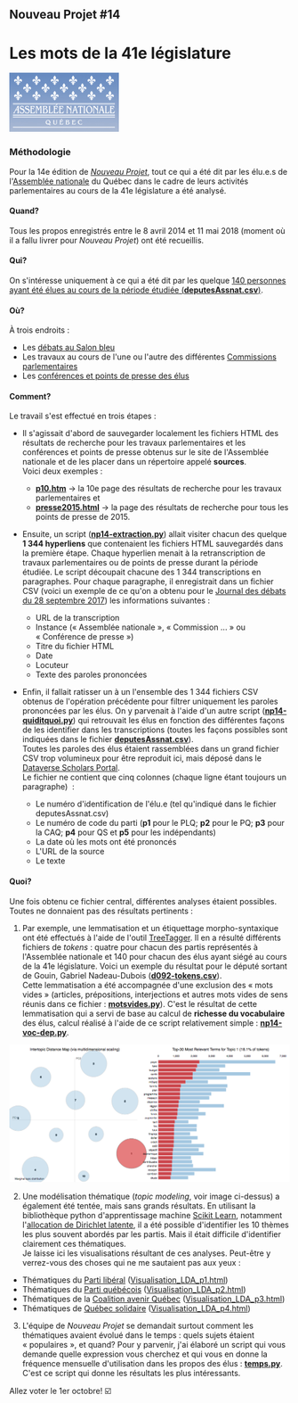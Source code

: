 ## Nouveau Projet #14
# Les mots de la 41e législature
![](assnat.png)
### Méthodologie

Pour la 14e édition de [*Nouveau Projet*](https://edition.atelier10.ca/nouveau-projet/magazine), tout ce qui a été dit par les élu.e.s de l'[Assemblée nationale](http://www.assnat.qc.ca/fr/index.html) du Québec dans le cadre de leurs activités parlementaires au cours de la 41e législature a été analysé.

#### Quand?
Tous les propos enregistrés entre le 8 avril 2014 et 11 mai 2018 (moment où il a fallu livrer pour *Nouveau Projet*) ont été recueillis.

#### Qui?
On s'intéresse uniquement à ce qui a été dit par les quelque [140 personnes ayant été élues au cours de la période étudiée (**deputesAssnat.csv**)](deputesAssnat.csv).

#### Où?
À trois endroits&nbsp;:
* Les [débats au Salon bleu](http://www.assnat.qc.ca/fr/travaux-parlementaires/assemblee-nationale/41-1/index.html)
* Les travaux au cours de l'une ou l'autre des différentes [Commissions parlementaires](http://www.assnat.qc.ca/fr/travaux-parlementaires/commissions/index.html)
* Les [conférences et points de presse des élus](http://www.assnat.qc.ca/fr/actualites-salle-presse/conferences-points-presse/index.html)

#### Comment?
Le travail s'est effectué en trois étapes&nbsp;:

* Il s'agissait d'abord de sauvegarder localement les fichiers HTML des résultats de recherche pour les travaux parlementaires et les conférences et points de presse obtenus sur le site de l'Assemblée nationale et de les placer dans un répertoire appelé **sources**.
<br>Voici deux exemples&nbsp;:
  * [**p10.htm**](p10.htm) -> la 10e page des résultats de recherche pour les travaux parlementaires et
  * [**presse2015.html**](presse2015.html) -> la page des résultats de recherche pour tous les points de presse de 2015.

* Ensuite, un script ([**np14-extraction.py**](np14-extraction.py)) allait visiter chacun des quelque **1&nbsp;344 hyperliens** que contenaient les fichiers HTML sauvegardés dans la première étape. Chaque hyperlien menait à la retranscription de travaux parlementaires ou de points de presse durant la période étudiée. Le script découpait chacune des 1&nbsp;344 transcriptions en paragraphes. Pour chaque paragraphe, il enregistrait dans un fichier CSV (voici un exemple de ce qu'on a obtenu pour le [Journal des débats du 28 septembre 2017](20170928-assemblee-nationale.csv)) les informations suivantes&nbsp;:
  * URL de la transcription
  * Instance («&nbsp;Assemblée nationale&nbsp;», «&nbsp;Commission&nbsp;...&nbsp;» ou «&nbsp;Conférence de presse&nbsp;»)
  * Titre du fichier HTML
  * Date
  * Locuteur
  * Texte des paroles prononcées

* Enfin, il fallait ratisser un à un l'ensemble des 1&nbsp;344 fichiers CSV obtenus de l'opération précédente pour filtrer uniquement les paroles prononcées par les élus. On y parvenait à l'aide d'un autre script ([**np14-quiditquoi.py**](np14-quiditquoi.py)) qui retrouvait les élus en fonction des différentes façons de les identifier dans les transcriptions (toutes les façons possibles sont indiquées dans le fichier [**deputesAssnat.csv**](deputesAssnat.csv)).<br>
Toutes les paroles des élus étaient rassemblées dans un grand fichier CSV trop volumineux pour être reproduit ici, mais déposé dans le [Dataverse Scholars Portal](https://dataverse.scholarsportal.info/dataverse/assnat-41e-legislature-quebec).<br>
Le fichier ne contient que cinq colonnes (chaque ligne étant toujours un paragraphe) &nbsp;:
  * Le numéro d'identification de l'élu.e (tel qu'indiqué dans le fichier deputesAssnat.csv)
  * Le numéro de code du parti (**p1** pour le PLQ; **p2** pour le PQ; **p3** pour la CAQ; **p4** pour QS et **p5** pour les indépendants)
  * La date où les mots ont été prononcés
  * L'URL de la source
  * Le texte

#### Quoi?
Une fois obtenu ce fichier central, différentes analyses étaient possibles. Toutes ne donnaient pas des résultats pertinents&nbsp;:

1. Par exemple, une lemmatisation et un étiquettage morpho-syntaxique ont été effectués à l'aide de l'outil [TreeTagger](http://www.cis.uni-muenchen.de/~schmid/tools/TreeTagger/). Il en a résulté différents fichiers de *tokens*&nbsp;: quatre pour chacun des partis représentés à l'Assemblée nationale et 140 pour chacun des élus ayant siégé au cours de la 41e législature. Voici un exemple du résultat pour le député sortant de Gouin, Gabriel Nadeau-Dubois ([**d092-tokens.csv**](d092-tokens.csv)).<br>
Cette lemmatisation a été accompagnée d'une exclusion des «&nbsp;mots vides&nbsp;» (articles, prépositions, interjections et autres mots vides de sens réunis dans ce fichier&nbsp;: [**motsvides.py**](motsvides.py)). C'est le résultat de cette lemmatisation qui a servi de base au calcul de **richesse du vocabulaire** des élus, calcul réalisé à l'aide de ce script relativement simple&nbsp;: [**np14-voc-dep.py**](np14-voc-dep.py).

![](topicsCAQ.png)

2. Une modélisation thématique (*topic modeling*, voir image ci-dessus) a également été tentée, mais sans grands résultats. En utilisant la bibliothèque python d'apprentissage machine [Scikit Learn](http://scikit-learn.org/stable/), notamment l'[allocation de Dirichlet latente](https://fr.wikipedia.org/wiki/Allocation_de_Dirichlet_latente), il a été possible d'identifier les 10 thèmes les plus souvent abordés par les partis. Mais il était difficile d'identifier clairement ces thématiques.<br>
Je laisse ici les visualisations résultant de ces analyses. Peut-être y verrez-vous des choses qui ne me sautaient pas aux yeux&nbsp;:
  * Thématiques du [Parti libéral](http://jhroy.ca/Visualisation_LDA_p1.html) ([Visualisation_LDA_p1.html](Visualisation_LDA_p1.html))
  * Thématiques du [Parti québécois](http://jhroy.ca/Visualisation_LDA_p2.html) ([Visualisation_LDA_p2.html](Visualisation_LDA_p2.html))
  * Thématiques de la [Coalition avenir Québec](http://jhroy.ca/Visualisation_LDA_p3.html) ([Visualisation_LDA_p3.html](Visualisation_LDA_p3.html))
  * Thématiques de [Québec solidaire](http://jhroy.ca/Visualisation_LDA_p4.html) ([Visualisation_LDA_p4.html](Visualisation_LDA_p4.html))

3. L'équipe de *Nouveau Projet* se demandait surtout comment les thématiques avaient évolué dans le temps&nbsp;: quels sujets étaient «&nbsp;populaires&nbsp;», et quand? Pour y parvenir, j'ai élaboré un script qui vous demande quelle expression vous cherchez et qui vous en donne la fréquence mensuelle d'utilisation dans les propos des élus&nbsp;: [**temps.py**](temps.py). C'est ce script qui donne les résultats les plus intéressants.

Allez voter le 1er octobre! :ballot_box_with_check:

